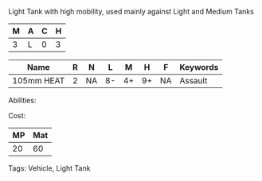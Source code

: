 Light Tank with high mobility, used mainly against Light and Medium Tanks 

| M   | A   | C   | H   |
| --- | --- | --- | --- |
| 3   | L   | 0   | 3   |

| Name       | R   | N   | L   | M   | H   | F   | Keywords |
| ---------- | --- | --- | --- | --- | --- | --- | -------- |
| 105mm HEAT | 2   | NA  | 8-  | 4+  | 9+  | NA  | Assault  |

Abilities:



Cost:

| MP  | Mat |
| --- | --- |
| 20  | 60  |


Tags:
Vehicle, Light Tank